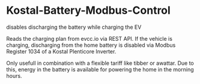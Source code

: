 # Kostal-Battery-Modbus-Control
disables discharging the battery while charging the EV

Reads the charging plan from evcc.io via REST API. If the vehicle is charging, discharging from the home battery is disabled via Modbus Register 1034 of a Kostal Plenticore Inverter. 

Only usefull in combination with a flexible tariff like tibber or awattar. Due to this, energy in the battery is available for powering the home in the morning hours. 
